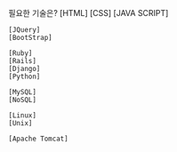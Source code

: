 필요한 기술은? 
	[HTML]
	[CSS]
	[JAVA SCRIPT]

	[JQuery]
	[BootStrap]
	
	[Ruby]
	[Rails]
	[Django]
	[Python]
	
	[MySQL]
	[NoSQL]
	
	[Linux]
	[Unix]
	
	[Apache Tomcat]

